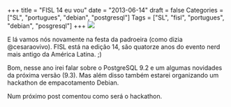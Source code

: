 +++
title = "FISL 14 eu vou"
date = "2013-06-14"
draft = false
Categories = ["SL", "portugues", "debian", "postgresql"]
Tags = ["SL", "fisl", "portugues", "debian", "posgresql"]
+++
![](/images/fisl14.png)

E lá vamos nós novamente na festa da padroeira (como dizia
@cesaraovivo). FISL está na edição 14, são quatorze anos do evento nerd
mais antigo da América Latina. ;)

Bom, nesse ano irei falar sobre o PostgreSQL 9.2 e um algumas novidades
da próxima versão (9.3). Mas além disso também estarei organizando um
hackathon de empacotamento Debian.

Num próximo post comentou como será o hackathon.
